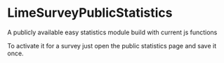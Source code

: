 # LimeSurveyPublicStatistics

A publicly available easy statistics module build with current js functions

To activate it for a survey just open the public statistics page and save it once.
